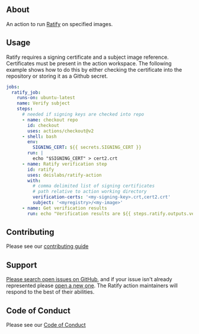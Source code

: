 ## About
An action to run [Ratify](https://github.com/deislabs/ratify) on specified images.

## Usage
Ratify requires a signing certificate and a subject image reference.  Certificates must be present in the action workspace.  The following example shows how to do this by either checking the certificate into the repository or storing it as a Github secret.
``` yaml
jobs:
  ratify_job:
    runs-on: ubuntu-latest
    name: Verify subject
    steps:
      # needed if signing keys are checked into repo
      - name: checkout repo
        id: checkout
        uses: actions/checkout@v2
      - shell: bash
        env:
          SIGNING_CERT: ${{ secrets.SIGNING_CERT }}
        run: |
          echo "$SIGNING_CERT" > cert2.crt
      - name: Ratify verification step
        id: ratify
        uses: deislabs/ratify-action
        with:
          # comma delimited list of signing certificates
          # path relative to action working directory
          verification-certs: '<my-signing-key>.crt,cert2.crt'
          subject: '<myregistry>/<my-image>'
      - name: Get verification results
        run: echo "Verification results are ${{ steps.ratify.outputs.verification }}"
```
## Contributing

Please see our [contributing guide](./CONTRIBUTING.md)

## Support

[Please search open issues on GitHub](https://github.com/deislabs/ratify-action/issues), and if your issue isn't already represented please [open a new one](https://github.com/deislabs/ratify-action/issues/new). The Ratify action maintainers will respond to the best of their abilities.

## Code of Conduct

Please see our [Code of Conduct](./CODE_OF_CONDUCT.md)
